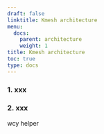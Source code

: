 ```yaml
---
draft: false
linktitle: Kmesh architecture
menu:
  docs:
    parent: architecture
    weight: 1
title: Kmesh architecture
toc: true
type: docs
---
```


### 1. xxx
### 2. xxx
wcy helper